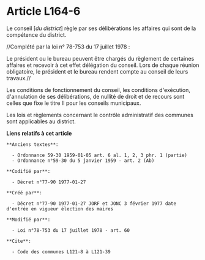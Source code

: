# Article L164-6

Le conseil [*du district*] règle par ses délibérations les affaires qui sont de la compétence du district.

//Complété par la loi n° 78-753 du 17 juillet 1978 :

Le président ou le bureau peuvent être chargés du règlement de certaines affaires et recevoir à cet effet délégation du
conseil. Lors de chaque réunion obligatoire, le président et le bureau rendent compte au conseil de leurs travaux.//

Les conditions de fonctionnement du conseil, les conditions d'exécution, d'annulation de ses délibérations, de nullité de
droit et de recours sont celles que fixe le titre II pour les conseils municipaux. 

Les lois et règlements concernant le contrôle administratif des communes sont applicables au district.

**Liens relatifs à cet article**

	**Anciens textes**:

	  - Ordonnance 59-30 1959-01-05 art. 6 al. 1, 2, 3 phr. 1 (partie)
	  - Ordonnance n°59-30 du 5 janvier 1959 - art. 2 (Ab)

	**Codifié par**:

	  - Décret n°77-90 1977-01-27

	**Créé par**:

	  - Décret n°77-90 1977-01-27 JORF et JONC 3 février 1977 date d'entrée en vigueur élection des maires

	**Modifié par**:

	  - Loi n°78-753 du 17 juillet 1978 - art. 60

	**Cite**:

	  - Code des communes L121-8 à L121-39
